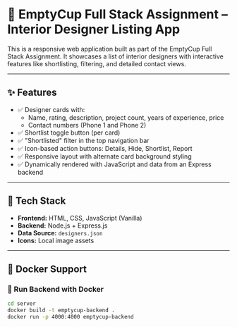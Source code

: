 # 🏡 EmptyCup Full Stack Assignment – Interior Designer Listing App

This is a responsive web application built as part of the EmptyCup Full Stack Assignment. It showcases a list of interior designers with interactive features like shortlisting, filtering, and detailed contact views.

---

## ✨ Features

- ✅ Designer cards with:
  - Name, rating, description, project count, years of experience, price
  - Contact numbers (Phone 1 and Phone 2)
- ✅ Shortlist toggle button (per card)
- ✅ "Shortlisted" filter in the top navigation bar
- ✅ Icon-based action buttons: Details, Hide, Shortlist, Report
- ✅ Responsive layout with alternate card background styling
- ✅ Dynamically rendered with JavaScript and data from an Express backend

---

## 🧰 Tech Stack

- **Frontend:** HTML, CSS, JavaScript (Vanilla)
- **Backend:** Node.js + Express.js
- **Data Source:** `designers.json`
- **Icons:** Local image assets

---

## 🐳 Docker Support

### 🔹 Run Backend with Docker

```bash
cd server
docker build -t emptycup-backend .
docker run -p 4000:4000 emptycup-backend
